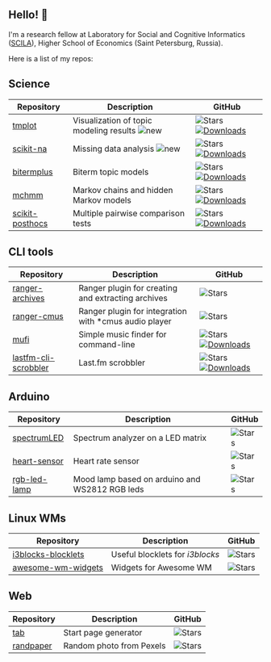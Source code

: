 ## Hello! 👋

I'm a research fellow at Laboratory for Social and Cognitive Informatics ([SCILA](https://scila.hse.ru/en/)), Higher School of Economics (Saint Petersburg, Russia).

Here is a list of my repos:

## Science

| Repository | Description | GitHub |
| --- | --- | --- |
| [tmplot](https://github.com/maximtrp/tmplot) | Visualization of topic modeling results ![new](https://img.shields.io/static/v1?label=&message=new!&color=red) | ![Stars](https://img.shields.io/github/stars/maximtrp/tmplot?label=stars%20%E2%98%85) [![Downloads](https://pepy.tech/badge/tmplot)](https://pepy.tech/project/tmplot) |
| [scikit-na](https://github.com/maximtrp/scikit-na) | Missing data analysis ![new](https://img.shields.io/static/v1?label=&message=new!&color=red) | ![Stars](https://img.shields.io/github/stars/maximtrp/scikit-na?label=stars%20%E2%98%85) [![Downloads](https://pepy.tech/badge/scikit-na)](https://pepy.tech/project/scikit-na) |
| [bitermplus](https://github.com/maximtrp/bitermplus) | Biterm topic models | ![Stars](https://img.shields.io/github/stars/maximtrp/bitermplus?label=stars%20%E2%98%85) [![Downloads](https://pepy.tech/badge/bitermplus)](https://pepy.tech/project/bitermplus) |
| [mchmm](https://github.com/maximtrp/mchmm) | Markov chains and hidden Markov models | ![Stars](https://img.shields.io/github/stars/maximtrp/mchmm?label=stars%20%E2%98%85) [![Downloads](https://pepy.tech/badge/mchmm)](https://pepy.tech/project/mchmm) |
| [scikit-posthocs](https://github.com/maximtrp/scikit-posthocs) | Multiple pairwise comparison tests | ![Stars](https://img.shields.io/github/stars/maximtrp/scikit-posthocs?label=stars%20%E2%98%85) [![Downloads](https://pepy.tech/badge/scikit-posthocs)](https://pepy.tech/project/scikit-posthocs) |

## CLI tools

| Repository | Description | GitHub |
| --- | --- | --- |
| [ranger-archives](https://github.com/maximtrp/ranger-archives) | Ranger plugin for creating and extracting archives | ![Stars](https://img.shields.io/github/stars/maximtrp/ranger-archives?label=stars%20%E2%98%85) |
| [ranger-cmus](https://github.com/maximtrp/ranger-cmus) | Ranger plugin for integration with \*cmus audio player | ![Stars](https://img.shields.io/github/stars/maximtrp/ranger-cmus?label=stars%20%E2%98%85) |
| [mufi](https://github.com/maximtrp/mufi) | Simple music finder for command-line | ![Stars](https://img.shields.io/github/stars/maximtrp/mufi?label=stars%20%E2%98%85) [![Downloads](https://pepy.tech/badge/mufi)](https://pepy.tech/project/mufi) |
| [lastfm-cli-scrobbler](https://github.com/maximtrp/lastfm-cli-scrobbler) | Last.fm scrobbler | ![Stars](https://img.shields.io/github/stars/maximtrp/lastfm-cli-scrobbler?label=stars%20%E2%98%85) [![Downloads](https://pepy.tech/badge/lastfm-cli-scrobbler)](https://pepy.tech/project/lastfm-cli-scrobbler) |

## Arduino

| Repository | Description | GitHub |
| --- | --- | --- |
| [spectrumLED](https://github.com/maximtrp/spectrumLED) | Spectrum analyzer on a LED matrix | ![Stars](https://img.shields.io/github/stars/maximtrp/spectrumLED?label=stars%20%E2%98%85) |
| [heart-sensor](https://github.com/maximtrp/heart-sensor) | Heart rate sensor | ![Stars](https://img.shields.io/github/stars/maximtrp/heart-sensor?label=stars%20%E2%98%85)  |
| [rgb-led-lamp](https://github.com/maximtrp/rgb-led-lamp) | Mood lamp based on arduino and WS2812 RGB leds | ![Stars](https://img.shields.io/github/stars/maximtrp/rgb-led-lamp?label=stars%20%E2%98%85) |

## Linux WMs

| Repository | Description | GitHub |
| --- | --- | --- |
| [i3blocks-blocklets](https://github.com/maximtrp/i3blocks-blocklets) | Useful blocklets for *i3blocks* | ![Stars](https://img.shields.io/github/stars/maximtrp/i3blocks-blocklets?label=stars%20%E2%98%85) |
| [awesome-wm-widgets](https://github.com/maximtrp/awesome-wm-widgets) | Widgets for Awesome WM | ![Stars](https://img.shields.io/github/stars/maximtrp/awesome-wm-widgets?label=stars%20%E2%98%85)  |

## Web

| Repository | Description | GitHub |
| --- | --- | --- |
| [tab](https://github.com/maximtrp/tab) | Start page generator | ![Stars](https://img.shields.io/github/stars/maximtrp/tab?label=stars%20%E2%98%85) |
| [randpaper](https://github.com/maximtrp/randpaper) | Random photo from Pexels | ![Stars](https://img.shields.io/github/stars/maximtrp/randpaper?label=stars%20%E2%98%85)  |
